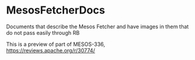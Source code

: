 # MesosFetcherDocs
Documents that describe the Mesos Fetcher and have images in them that do not pass easily through RB

This is a preview of part of MESOS-336, https://reviews.apache.org/r/30774/

